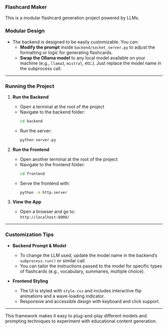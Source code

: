 ### Flashcard Maker

This is a modular flashcard generation project powered by LLMs.

### Modular Design

- The backend is designed to be easily customizable. You can:
  - **Modify the prompt** inside `backend/socket_server.py` to adjust the formatting or logic for generating flashcards.
  - **Swap the Ollama model** to any local model available on your machine (e.g., `llama3`, `mistral`, etc.). Just replace the model name in the subprocess call.

---

### Running the Project

1. **Run the Backend**
    - Open a terminal at the root of the project
    - Navigate to the backend folder:
      ```bash
      cd backend
      ```
    - Run the server:
      ```bash
      python server.py
      ```

2. **Run the Frontend**
    - Open another terminal at the root of the project
    - Navigate to the frontend folder:
      ```bash
      cd frontend
      ```
    - Serve the frontend with:
      ```bash
      python -m http.server
      ```

3. **View the App**
    - Open a browser and go to:  
      `http://localhost:8000/`

---

### Customization Tips

- **Backend Prompt & Model**
  - To change the LLM used, update the model name in the backend’s `subprocess.run()` or similar call.
  - You can tailor the instructions passed to the model for specific types of flashcards (e.g., vocabulary, summaries, multiple choice).

- **Frontend Styling**
  - The UI is styled with `style.css` and includes interactive flip animations and a wave-loading indicator.
  - Responsive and accessible design with keyboard and click support.

---

This framework makes it easy to plug-and-play different models and prompting techniques to experiment with educational content generation.